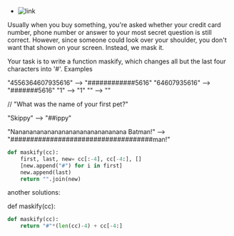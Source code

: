 + ![link](https://www.codewars.com/kata/5412509bd436bd33920011bc/train/python)

Usually when you buy something, you're asked whether your credit card number, phone number or answer to your most secret question is still correct. However, since someone could look over your shoulder, you don't want that shown on your screen. Instead, we mask it.

Your task is to write a function maskify, which changes all but the last four characters into '#'.
Examples

"4556364607935616" --> "############5616"
     "64607935616" -->      "#######5616"
               "1" -->                "1"
                "" -->                 ""

// "What was the name of your first pet?"

"Skippy" --> "##ippy"

"Nananananananananananananananana Batman!"
-->
"####################################man!"





```py
def maskify(cc):
    first, last, new= cc[:-4], cc[-4:], []
    [new.append("#") for i in first]
    new.append(last)
    return "".join(new)
```

another solutions:

def maskify(cc):

```py
def maskify(cc):
    return "#"*(len(cc)-4) + cc[-4:]
```
    
